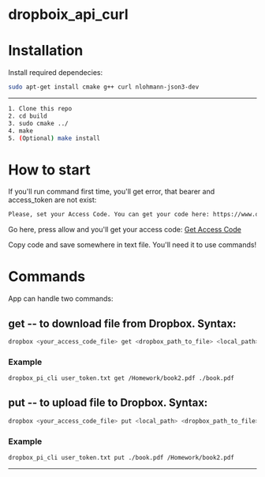 # dropboix_api_curl

# Installation

Install required dependecies:
```sh
sudo apt-get install cmake g++ curl nlohmann-json3-dev
```
----
```sh
1. Clone this repo
2. cd build
3. sudo cmake ../
4. make
5. (Optional) make install
```
# How to start

If you'll run command first time, you'll get error, that bearer and access_token are not exist:

```sh
Please, set your Access Code. You can get your code here: https://www.dropbox.com/oauth2/authorize?client_id=sv55ql8k090jinc&response_type=code
```

Go here, press allow and you'll get your access code: [Get Access Code](https://www.dropbox.com/oauth2/authorize?client_id=sv55ql8k090jinc&response_type=code)

Copy code and save somewhere in text file. You'll need it to use commands!

# Commands

App can handle two commands:
## get -- to download file from Dropbox. Syntax:
```sh
dropbox <your_access_code_file> get <dropbox_path_to_file> <local_path>
```
### Example
```sh
dropbox_pi_cli user_token.txt get /Homework/book2.pdf ./book.pdf 
```

## put -- to upload file to Dropbox. Syntax:
```sh
dropbox <your_access_code_file> put <local_path> <dropbox_path_to_file>
```
### Example

```sh
dropbox_pi_cli user_token.txt put ./book.pdf /Homework/book2.pdf
```

----
